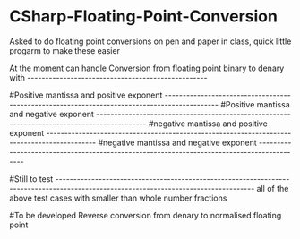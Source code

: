 # CSharp-Floating-Point-Conversion
Asked to do floating point conversions on pen and paper in class, quick little progarm to make these easier

At the moment can handle Conversion from floating point binary to denary with --------------------------------------------------

#Positive mantissa and positive exponent ---------------------------------------------------------------------------------------------
#Positive mantissa and negative exponent --------------------------------------------------------------------------------------------
#negative mantissa and positive exponent --------------------------------------------------------------------------------------------
#negative mantissa and negative exponent -------------------------------------------------------------------------------------------


#Still to test -------------------------------------------------------------------------------------------------------------------------------------
all of the above test cases with smaller than whole number fractions 



#To be developed
Reverse conversion from denary to normalised floating point
